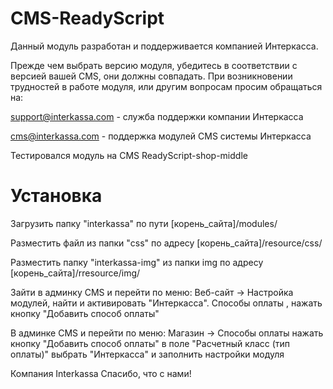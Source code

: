 # CMS-ReadyScript

Данный модуль разработан и поддерживается компанией Интеркасса.

Прежде чем выбрать версию модуля, убедитесь в соответствии с версией вашей CMS, они должны совпадать. При возникновении трудностей в работе модуля, или другим вопросам просим обращаться на:

support@interkassa.com - служба поддержки компании Интеркасса

cms@interkassa.com - поддержка модулей CMS системы Интеркасса

Тестировался модуль на CMS ReadyScript-shop-middle

# Установка

Загрузить папку "interkassa" по пути [корень_сайта]/modules/

Разместить файл из папки "css" по адресу [корень_сайта]/resource/css/

Разместить папку "interkassa-img" из папки img по адресу [корень_сайта]/rresource/img/

Зайти в админку CMS и перейти по меню: Веб-сайт → Настройка модулей, найти и активировать "Интеркасса".
Способы оплаты , нажать кнопку "Добавить способ оплаты"

В админке CMS и перейти по меню: Магазин → Способы оплаты нажать кнопку "Добавить способ оплаты" в поле "Расчетный класс (тип оплаты)" выбрать "Интеркасса" и заполнить настройки модуля


Компания Interkassa Спасибо, что с нами!
